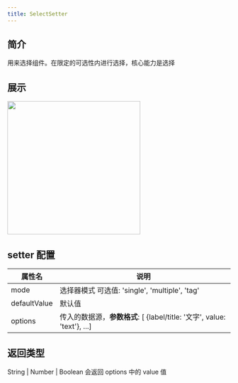 ```yaml
---
title: SelectSetter
---
```

## 简介
用来选择组件。在限定的可选性内进行选择，核心能力是选择
## 展示

<img src="https://img.alicdn.com/imgextra/i4/O1CN013arqCy1f1JfwdTGQo_!!6000000003946-2-tps-574-602.png" width="300"/>

## setter 配置
| 属性名 | 说明 |
| --- | --- |
| mode | 选择器模式 可选值: 'single', 'multiple', 'tag' |
| defaultValue | 默认值 |
| options | 传入的数据源，**参数格式**: [ {label/title: '文字', value: 'text'}, ...] |

## 返回类型

String | Number | Boolean
会返回 options 中的 value 值
